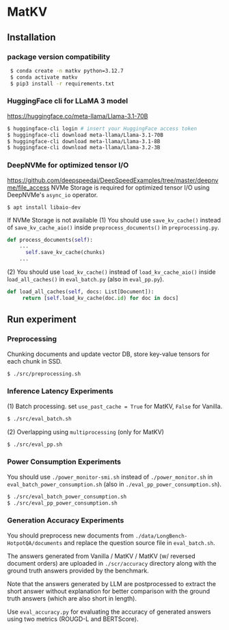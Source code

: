 # MatKV
## Installation
### package version compatibility
   ```bash
    $ conda create -n matkv python=3.12.7
    $ conda activate matkv
    $ pip3 install -r requirements.txt
   ```
### HuggingFace cli for LLaMA 3 model
https://huggingface.co/meta-llama/Llama-3.1-70B
   ```bash
   $ huggingface-cli login # insert your HuggingFace access token
   $ huggingface-cli download meta-llama/Llama-3.1-70B
   $ huggingface-cli download meta-llama/Llama-3.1-8B
   $ huggingface-cli download meta-llama/Llama-3.2-3B
   ```
### DeepNVMe for optimized tensor I/O
https://github.com/deepspeedai/DeepSpeedExamples/tree/master/deepnvme/file_access
NVMe Storage is required for optimized tensor I/O using DeepNVMe's `async_io` operator.
   ```base
   $ apt install libaio-dev
   ```
If NVMe Storage is not available
(1) You should use `save_kv_cache()` instead of `save_kv_cache_aio()` inside `preprocess_documents()` in `preprocessing.py`.

   ```python
   def process_documents(self):
       ...
         self.save_kv_cache(chunks)
       ...
   ```

(2) You should use `load_kv_cache()` instead of `load_kv_cache_aio()` inside l`oad_all_caches()` in `eval_batch.py` (also in `eval_pp.py`).

   ```python
   def load_all_caches(self, docs: List[Document]):
        return [self.load_kv_cache(doc.id) for doc in docs]
   ```
## Run experiment
### Preprocessing
Chunking documents and update vector DB, store key-value tensors for each chunk in SSD.
   ```bash
   $ ./src/preprocessing.sh
   ```
### Inference Latency Experiments
(1) Batch processing. set `use_past_cache = True` for MatKV, `False` for Vanilla.
   ```bash
   $ ./src/eval_batch.sh
   ```
(2) Overlapping using `multiprocessing` (only for MatKV)
   ```bash
   $ ./src/eval_pp.sh
   ```
### Power Consumption Experiments
You should use `./power_monitor-smi.sh` instead of `./power_monitor.sh` in `eval_batch_power_consumption.sh` (also in `./eval_pp_power_consumption.sh`).
   ```bash 
   $ ./src/eval_batch_power_consumption.sh
   $ ./src/eval_pp_power_consumption.sh
   ```
### Generation Accuracy Experiments
You should preprocess new documents from `./data/LongBench-HotpotQA/documents` and replace the question source file in `eval_batch.sh`.

The answers generated from Vanilla / MatKV / MatKV (w/ reversed document orders) are uploaded in `./scr/accuracy` directory along with the ground truth answers provided by the benchmark.

Note that the answers generated by LLM are postprocessed to extract the short answer without explanation for better comparison with the ground truth answers (which are also short in length).

Use `eval_accuracy.py` for evaluating the accuracy of generated answers using two metrics (ROUGD-L and BERTScore).
